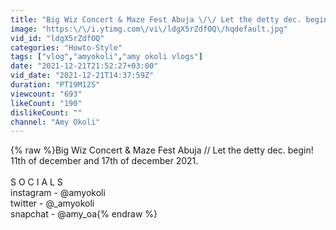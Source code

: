 ```yaml
---
title: "Big Wiz Concert & Maze Fest Abuja \/\/ Let the detty dec. begin!"
image: "https:\/\/i.ytimg.com\/vi\/ldgX5rZdfOQ\/hqdefault.jpg"
vid_id: "ldgX5rZdfOQ"
categories: "Howto-Style"
tags: ["vlog","amyokoli","amy okoli vlogs"]
date: "2021-12-21T21:52:27+03:00"
vid_date: "2021-12-21T14:37:59Z"
duration: "PT19M12S"
viewcount: "693"
likeCount: "190"
dislikeCount: ""
channel: "Amy Okoli"
---
```

{% raw %}Big Wiz Concert &amp; Maze Fest Abuja // Let the detty dec. begin!<br />11th of december and 17th of december 2021.<br /><br />S O C I A L S <br />instagram - @amyokoli<br />twitter - @_amyokoli<br />snapchat - @amy_oa{% endraw %}

